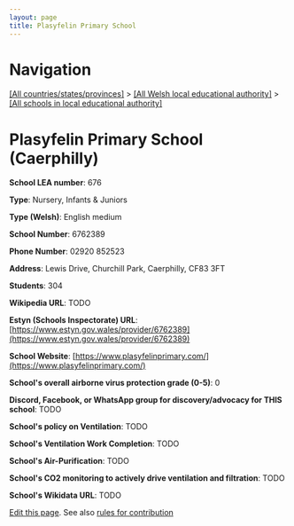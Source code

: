 ```yaml
---
layout: page
title: Plasyfelin Primary School
---
```

# Navigation

[[All countries/states/provinces]](../../..) > [[All Welsh local educational authority]](../..) > [[All schools in local educational authority]](..)

# Plasyfelin Primary School (Caerphilly)

**School LEA number**: 676

**Type**: Nursery, Infants & Juniors

**Type (Welsh)**: English medium

**School Number**: 6762389

**Phone Number**: 02920 852523

**Address**: Lewis Drive, Churchill Park, Caerphilly, CF83 3FT

**Students**: 304

**Wikipedia URL**: TODO

**Estyn (Schools Inspectorate) URL**: [https://www.estyn.gov.wales/provider/6762389](https://www.estyn.gov.wales/provider/6762389)

**School Website**: [https://www.plasyfelinprimary.com/](https://www.plasyfelinprimary.com/)

**School's overall airborne virus protection grade (0-5)**: 0

**Discord, Facebook, or WhatsApp group for discovery/advocacy for THIS school**: TODO

**School's policy on Ventilation**: TODO

**School's Ventilation Work Completion**: TODO

**School's Air-Purification**: TODO

**School's CO2 monitoring to actively drive ventilation and filtration**: TODO

**School's Wikidata URL**: TODO




[Edit this page](https://github.com/ventilate-schools/Wales/edit/prif/./Caerphilly/Plasyfelin_Primary_School.md). See also [rules for contribution](../../../contribution-rules/)